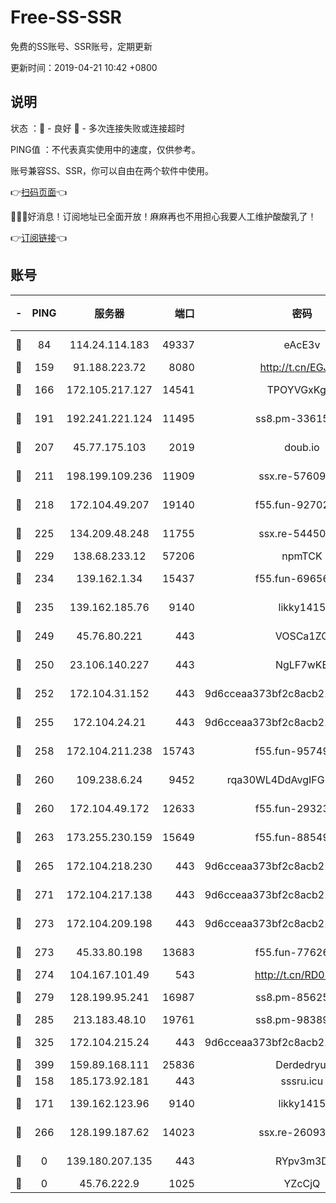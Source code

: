 # Free-SS-SSR

免费的SS账号、SSR账号，定期更新

更新时间：2019-04-21 10:42 +0800

## 说明

状态     ：🙂 - 良好 🙁 - 多次连接失败或连接超时

PING值   ：不代表真实使用中的速度，仅供参考。

账号兼容SS、SSR，你可以自由在两个软件中使用。

👉[扫码页面](https://liesauer.github.io/Free-SS-SSR/)👈

🎉🎉🎉好消息！订阅地址已全面开放！麻麻再也不用担心我要人工维护酸酸乳了！

👉[订阅链接](https://www.liesauer.net/yogurt/subscribe?ACCESS_TOKEN=DAYxR3mMaZAsaqUb)👈

## 账号

|-|PING|服务器|端口|密码|加密方式|区域|
|:----:|:----:|:-----:|-----:|:----:|:----:|:----:|
|🙂|84|114.24.114.183|49337|eAcE3v|chacha20-ietf|TW|
|🙂|159|91.188.223.72|8080|http://t.cn/EGJIyrl|rc4-md5|RU|
|🙂|166|172.105.217.127|14541|TPOYVGxKglpi|aes-256-cfb|JP|
|🙂|191|192.241.221.124|11495|ss8.pm-33615619|aes-256-cfb|US|
|🙂|207|45.77.175.103|2019|doub.io|aes-128-ctr|SG|
|🙂|211|198.199.109.236|11909|ssx.re-57609890|aes-256-cfb|US|
|🙂|218|172.104.49.207|19140|f55.fun-92702028|aes-256-cfb|SG|
|🙂|225|134.209.48.248|11755|ssx.re-54450918|aes-256-cfb|US|
|🙂|229|138.68.233.12|57206|npmTCK|rc4-md5|US|
|🙂|234|139.162.1.34|15437|f55.fun-69656616|aes-256-cfb|SG|
|🙂|235|139.162.185.76|9140|likky1415|aes-256-cfb|DE|
|🙂|249|45.76.80.221|443|VOSCa1ZG|aes-256-cfb|DE|
|🙂|250|23.106.140.227|443|NgLF7wKB|aes-256-cfb|US|
|🙂|252|172.104.31.152|443|9d6cceaa373bf2c8acb22e60b6a58be6|aes-256-cfb|US|
|🙂|255|172.104.24.21|443|9d6cceaa373bf2c8acb22e60b6a58be6|aes-256-cfb|US|
|🙂|258|172.104.211.238|15743|f55.fun-95749894|aes-256-cfb|US|
|🙂|260|109.238.6.24|9452|rqa30WL4DdAvgIFG6Fs3znzTa|aes-256-cfb|FR|
|🙂|260|172.104.49.172|12633|f55.fun-29323678|aes-256-cfb|SG|
|🙂|263|173.255.230.159|15649|f55.fun-88549751|aes-256-cfb|US|
|🙂|265|172.104.218.230|443|9d6cceaa373bf2c8acb22e60b6a58be6|aes-256-cfb|US|
|🙂|271|172.104.217.138|443|9d6cceaa373bf2c8acb22e60b6a58be6|aes-256-cfb|US|
|🙂|273|172.104.209.198|443|9d6cceaa373bf2c8acb22e60b6a58be6|aes-256-cfb|US|
|🙂|273|45.33.80.198|13683|f55.fun-77626498|aes-256-cfb|US|
|🙂|274|104.167.101.49|543|http://t.cn/RD0D7sx|rc4-md5|CA|
|🙂|279|128.199.95.241|16987|ss8.pm-85625063|aes-256-cfb|SG|
|🙂|285|213.183.48.10|19761|ss8.pm-98389702|rc4-md5|RU|
|🙂|325|172.104.215.24|443|9d6cceaa373bf2c8acb22e60b6a58be6|aes-256-cfb|US|
|🙂|399|159.89.168.111|25836|Derdedryuj|chacha20|IN|
|🙂|158|185.173.92.181|443|sssru.icu|rc4-md5|RU|
|🙂|171|139.162.123.96|9140|likky1415|aes-256-cfb|JP|
|🙂|266|128.199.187.62|14023|ssx.re-26093791|aes-256-cfb|SG|
|🙁|0|139.180.207.135|443|RYpv3m3D|aes-256-cfb|JP|
|🙁|0|45.76.222.9|1025|YZcCjQ|rc4-md5|JP|
